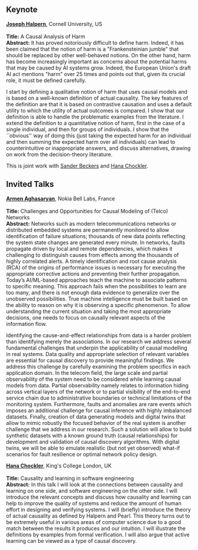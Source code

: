 ## Keynote
<a href="https://www.cs.cornell.edu/home/halpern/"><b>Joseph Halpern</b></a>, Cornell University, US  <br><br>
<b>Title:</b> A Causal Analysis of Harm <br>
<b>Abstract:</b> It has proved notoriously difficult to define harm.  Indeed, it has been
claimed that the notion of harm is a "Frankensteinian jumble" that
should be replaced by other well-behaved notions.    On the other hand,
harm has become increasingly important as concerns about the potential harms
that may be caused by AI systems grow.  Indeed, the European Union's
draft AI act mentions "harm" over 25 times and points out that, given its
crucial role, it must be defined carefully.<br>

I start by defining a qualitative notion of harm that
uses causal models and is based on a well-known definition of actual
causality.  The key features of the definition
are that it is based on contrastive causation
and uses a default utility to which the utility of actual outcomes
is compared.  I show that our definition is able to handle
the  problematic examples from the literature.
I extend the definition to a quantitative notion of harm, first in the case
of a single individual, and then for groups of individuals.
I show that the ``obvious'' way
of doing this (just taking the expected harm for an individual and
then summing the expected harm over all individuals) can lead to
counterintuitive or inappropriate answers, and discuss alternatives,
drawing on work from the decision-theory literature.<br>

This is joint work with <a href="https://sanderbeckers.github.io/website/about/">Sander Beckers</a> and <a href="https://www.hanachockler.com">Hana Chockler</a>.

## Invited Talks
<a href="https://www.bell-labs.com/about/researcher-profiles/armen-aghasaryan/#gref"><b>Armen Aghasaryan</b></a>, Nokia Bell Labs, France<br><br>
<b>Title:</b> Challenges and Opportunities for Causal Modeling of (Telco) Networks <br>
<b>Abstract:</b> Networks such as modern telecommunications networks or distributed embedded systems are permanently monitored to allow identification of failure situations; thousands of new data points reflecting the system state changes are generated every minute. In networks, faults propagate driven by local and remote dependencies, which makes it challenging to distinguish causes from effects among the thousands of highly correlated alerts. A timely identification and root cause analysis (RCA) of the origins of performance issues is necessary for executing the appropriate corrective actions and preventing their further propagation. Today’s AI/ML-based approaches teach the machine to associate patterns to specific meaning. This approach fails when the possibilities to learn are too many, and there is not enough data evidence to generalize over the unobserved possibilities. True machine intelligence must be built based on the ability to reason on why it is observing a specific phenomenon. To allow understanding the current situation and taking the most appropriate decisions, one needs to focus on causally relevant aspects of the information flow.
 
Identifying the cause-and-effect relationships from data is a harder problem than identifying merely the associations. In our research we address several fundamental challenges that underpin the applicability of causal modelling in real systems. Data quality and appropriate selection of relevant variables are essential for causal discovery to provide meaningful findings. We address this challenge by carefully examining the problem specifics in each application domain. In the telecom field, the large scale and partial observability of the system need to be considered while learning causal models from data. Partial observability namely relates to information hiding across vertical layers of the network or to partial visibility of the end-to-end service chain due to administrative boundaries or technical limitations of the monitoring system. Furthermore, faults and anomalies are rare events which imposes an additional challenge for causal inference with highly imbalanced datasets. Finally, creation of data generating models and digital twins that allow to mimic robustly the focused behavior of the real system is another challenge that we address in our research. Such a solution will allow to build synthetic datasets with a known ground truth (causal relationships) for development and validation of causal discovery algorithms. With digital twins, we will be able to emulate realistic (but not yet observed) what-if scenarios for fault resilience or optimal network policy design.
 

<a href="https://www.hanachockler.com"><b>Hana Chockler</b></a>, King's College London, UK  <br><br>
<b>Title:</b> Causality and learning in software engineering <br>
<b>Abstract:</b> In this talk I will look at the connections between causality and learning on one side, and software engineering on the other side. I will introduce the relevant concepts and discuss how causality and learning can help to improve the quality of systems and reduce the amount of human effort in designing and verifying systems. I will (briefly) introduce the theory of actual causality as defined by Halpern and Pearl. This theory turns out to be extremely useful in various areas of computer science due to a good match between the results it produces and our intuition. I will illustrate the definitions by examples from formal verification. I will also argue that active learning can be viewed as a type of causal discovery. 

